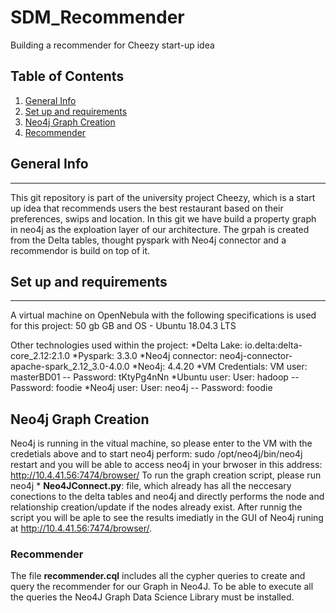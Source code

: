 # SDM_Recommender
Building a recommender for Cheezy start-up idea

## Table of Contents
1. [General Info](#general-info)
2. [Set up and requirements](#set-up-and-requirements)
3. [Neo4j Graph Creation](#Neo4j-Graph-Creation)
4. [Recommender](#recommender)

## General Info
***
This git repository is part of the university project Cheezy, which is a start up idea that recommends users the best restaurant based on their preferences, swips and location. In this git we have build a property graph in neo4j as the exploation layer of our architecture. The grpah is created from the Delta tables, thought pyspark with Neo4j connector and a recommendor is build on top of it.

## Set up and requirements
***
A virtual machine on OpenNebula with the following specifications is used for this project: 
50 gb GB and OS - Ubuntu 18.04.3 LTS

Other technologies used within the project:
*Delta Lake: io.delta:delta-core_2.12:2.1.0
*Pyspark: 3.3.0
*Neo4j connector: neo4j-connector-apache-spark_2.12_3.0-4.0.0
*Neo4j: 4.4.20
*VM Credentials: VM user: masterBD01 -- Password: tKtyPg4nNn
*Ubuntu user: User: hadoop -- Password: foodie
*Neo4j user: User: neo4j -- Password: foodie

## Neo4j Graph Creation
Neo4j is running in the vitual machine, so please enter to the VM with the credetials above and to start neo4j perform: 
sudo /opt/neo4j/bin/neo4j restart
and you will be able to access neo4j in your brwoser in this address: http://10.4.41.56:7474/browser/
To run the graph creation script, please run neo4j * **Neo4JConnect.py**: file, which already has all the neccesary conections to the delta tables and neo4j and directly performs the node and relationship creation/update if the nodes already exist.
After runnig the script you will be aple to see the results imediatly in the GUI of Neo4j runing at http://10.4.41.56:7474/browser/.

### Recommender
The file **recommender.cql** includes all the cypher queries to create and query the recommender for our Graph in Neo4J. To be able to execute all the queries the Neo4J Graph Data Science Library must be installed.


